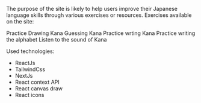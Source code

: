 The purpose of the site is likely to help users improve their Japanese language skills through various exercises or resources. Exercises available on the site:

Practice Drawing Kana
Guessing Kana
Practice wrting Kana
Practice writing the alphabet
Listen to the sound of Kana

Used technologies:
  - ReactJs
  - TailwindCss
  - NextJs
  - React context API
  - React canvas draw
  - React icons
